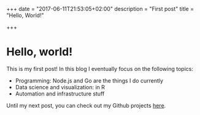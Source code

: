 +++
date = "2017-06-11T21:53:05+02:00"
description = "First post"
title = "Hello, World!"

+++

# Hello, world!

This is my first post! In this blog I eventually focus on the following
topics:

* Programming: Node.js and Go are the things I do currently
* Data science and visualization: in R
* Automation and infrastructure stuff

Until my next post, you can check out my Github projects
[here](https://github.com/teekaay).

